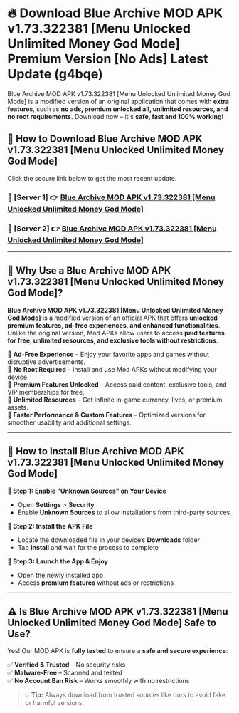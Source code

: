 # 🔥 Download Blue Archive MOD APK v1.73.322381 [Menu Unlocked Unlimited Money God Mode] Premium Version [No Ads] Latest Update (g4bqe) 

Blue Archive MOD APK v1.73.322381 [Menu Unlocked Unlimited Money God Mode] is a modified version of an original application that comes with **extra features**, such as **no ads, premium unlocked all, unlimited resources, and no root requirements**. Download now – it's **safe, fast and 100% working!**

## **📱 How to Download Blue Archive MOD APK v1.73.322381 [Menu Unlocked Unlimited Money God Mode]**  

Click the secure link below to get the most recent update.  

 ### **📌 [Server 1] 👉** [Blue Archive MOD APK v1.73.322381 [Menu Unlocked Unlimited Money God Mode]](https://apkcomod.com?title=Blue_Archive_MOD_APK_v1.73.322381_[Menu_Unlocked_Unlimited_Money_God_Mode])

 ### **📌 [Server 2] 👉** [Blue Archive MOD APK v1.73.322381 [Menu Unlocked Unlimited Money God Mode]](https://apkcomod.com?title=Blue_Archive_MOD_APK_v1.73.322381_[Menu_Unlocked_Unlimited_Money_God_Mode])

---

## **🤖 Why Use a Blue Archive MOD APK v1.73.322381 [Menu Unlocked Unlimited Money God Mode]?**  

**Blue Archive MOD APK v1.73.322381 [Menu Unlocked Unlimited Money God Mode]** is a modified version of an official APK that offers **unlocked premium features, ad-free experiences, and enhanced functionalities**. Unlike the original version, Mod APKs allow users to access **paid features for free, unlimited resources, and exclusive tools without restrictions**.

🔽 **Ad-Free Experience** – Enjoy your favorite apps and games without disruptive advertisements.  
🔽 **No Root Required** – Install and use Mod APKs without modifying your device.  
🔽 **Premium Features Unlocked** – Access paid content, exclusive tools, and VIP memberships for free.  
🔽 **Unlimited Resources** – Get infinite in-game currency, lives, or premium assets.  
🔽 **Faster Performance & Custom Features** – Optimized versions for smoother usability and additional settings.  

---

## **🚀 How to Install Blue Archive MOD APK v1.73.322381 [Menu Unlocked Unlimited Money God Mode]**  

**🔹 Step 1:** **Enable "Unknown Sources" on Your Device**  
- Open **Settings** > **Security**  
- Enable **Unknown Sources** to allow installations from third-party sources  

**🔹 Step 2:** **Install the APK File**  
- Locate the downloaded file in your device’s **Downloads** folder  
- Tap **Install** and wait for the process to complete  

**🔹 Step 3:** **Launch the App & Enjoy**  
- Open the newly installed app  
- Access **premium features** without ads or restrictions  

---

## **⚠️ Is Blue Archive MOD APK v1.73.322381 [Menu Unlocked Unlimited Money God Mode] Safe to Use?**  

Yes! Our MOD APK is **fully tested** to ensure a **safe and secure experience**:

✅ **Verified & Trusted** – No security risks  
✅ **Malware-Free** – Scanned and tested  
✅ **No Account Ban Risk** – Works smoothly with no restrictions  

> 💡 **Tip:** Always download from trusted sources like ours to avoid fake or harmful versions.